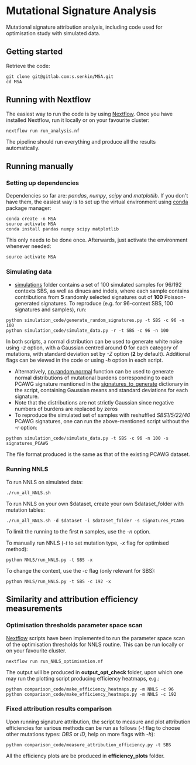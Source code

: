 # Mutational Signature Analysis

Mutational signature attribution analysis, including code used for optimisation study with simulated data.

## Getting started

Retrieve the code:
```
git clone git@gitlab.com:s.senkin/MSA.git
cd MSA
```


## Running with Nextflow
The easiest way to run the code is by using [Nextflow](https://www.nextflow.io/).
Once you have installed Nextflow, run it locally or on your favourite cluster:

```
nextflow run run_analysis.nf
```

The pipeline should run everything and produce all the results automatically.

## Running manually

### Setting up dependencies

Dependencies so far are: *pandas*, *numpy*, *scipy* and *matplotlib*. If you don't have them, the easiest way is to set up the virtual environment using [conda](https://conda.io) package manager:

```
conda create -n MSA
source activate MSA
conda install pandas numpy scipy matplotlib
```

This only needs to be done once. Afterwards, just activate the environment whenever needed:

```
source activate MSA
```


### Simulating data

* [simulations](simulations) folder contains a set of 100 simulated samples for 96/192 contexts SBS, as well as dinucs and indels, where each sample contains contributions from **5** randomly selected signatures out of **100** Poisson-generated signatures. To reproduce (e.g. for 96-context SBS, 100 signatures and samples), run:
```
python simulation_code/generate_random_signatures.py -t SBS -c 96 -n 100
python simulation_code/simulate_data.py -r -t SBS -c 96 -n 100
```
In both scripts, a normal distribution can be used to generate white noise using *-z* option, with a Gaussian centred around **0** for each category of mutations, with standard deviation set by *-Z* option (**2** by default). Additional flags can be viewed in the code or using *-h* option in each script.

* Alternatively, [np.random.normal](https://docs.scipy.org/doc/numpy/reference/generated/numpy.random.normal.html) function can be used to generate normal distributions of mutational burdens corresponding to each PCAWG signature mentioned in the [signatures_to_generate](https://gitlab.com/s.senkin/signature_attribution_algorithms/blob/simulations/simulate_PCAWG_signatures.py#L8) dictionary in the script, containing Gaussian means and standard deviations for each signature.
* Note that the distributions are not strictly Gaussian since negative numbers of burdens are replaced by zeros
* To reproduce the simulated set of samples with reshuffled *SBS1/5/22/40* PCAWG signatures, one can run the above-mentioned script without the *-r* option:
```
python simulation_code/simulate_data.py -t SBS -c 96 -n 100 -s signatures_PCAWG
```

The file format produced is the same as that of the existing PCAWG dataset.

### Running NNLS

To run NNLS on simulated data:
```
./run_all_NNLS.sh
```

To run NNLS on your own $dataset, create your own $dataset_folder with mutation tables:
```
./run_all_NNLS.sh -d $dataset -i $dataset_folder -s signatures_PCAWG
```

To limit the running to the first **n** samples, use the *-n* option.

To manually run NNLS (*-t* to set mutation type, *-x* flag for optimised method):

```
python NNLS/run_NNLS.py -t SBS -x
```

To change the context, use the *-c* flag (only relevant for SBS):

```
python NNLS/run_NNLS.py -t SBS -c 192 -x
```

## Similarity and attribution efficiency measurements

### Optimisation thresholds parameter space scan

[Nextflow](https://www.nextflow.io/) scripts have been implemented to run the parameter space scan of the optimisation thresholds for NNLS routine. This can be run locally or on your favourite cluster.

```
nextflow run run_NNLS_optimisation.nf
```

The output will be produced in **output_opt_check** folder, upon which one may run the plotting script producing efficiency heatmaps, e.g.:

```
python comparison_code/make_efficiency_heatmaps.py -m NNLS -c 96
python comparison_code/make_efficiency_heatmaps.py -m NNLS -c 192
```

### Fixed attribution results comparison

Upon running signature attribution, the script to measure and plot attribution efficiencies for various methods can be run as follows (*-t* flag to choose other mutations types: *DBS* or *ID*, help on more flags with *-h*):
```
python comparison_code/measure_attribution_efficiency.py -t SBS
```

All the efficiency plots are be produced in **efficiency_plots** folder.

